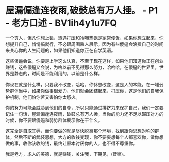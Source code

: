 # 屋漏偏逢连夜雨,破鼓总有万人捶。 - P1 - 老方口述 - BV1ih4y1u7FQ

一个穷人，但凡你想上镜，遭遇打压和冷嘲热讽是家常便饭，如果你想立起来，你想提升自己，悄悄搞就行，不必跟周围熟人展示，因为有些傻逼会浪费自己的时间来关心你的人生问题的，如果他们知道你正在自学英语。

这些傻逼会说，你要是上学这么认真，不至于现在这样，如果他们知道你正在创业赚钱，这些傻逼又会说，为啥以前不见得那么努力，哈哈哈，在傻逼的世界里，世界是静态的，时间是不能利用的，以前是什么样。

你现在就是什么样，只要我不改变，哈哈，你休想改变，这是人的本能，在一堆弱势群体当中，如果你做事很爱力，他们就会团结起来，打压你，这是他们的自我保护机制，他们怕你苦又害怕你太怒火。

你的努力可能会威胁到他们的自尊，所以只能通过排挤力来保护自己，我们一定要记住一句话，屋漏偏逢连夜雨，破鼓总有万人捶，当你的能力还不足以碾压对方的时候，你不要跟傻逼和弱势群体展示你在干什么。

这完全是自取其辱，而你要做的就是尽快脱离那个环境，找到跟你思想对称的群体，然后不断的武装思想，大方的收钱变现，你不要妄想每个人都喜欢你，做你想做的事，收你该收的钱，最终让原本讨厌你的人，也不得不尊重你。

我是老方，求人的美德，就是赚钱，关注我，下期见，(音樂)。